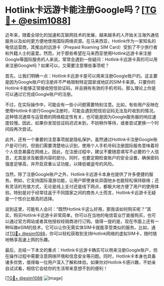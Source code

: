 # Hotlink卡远游卡能注册Google吗？[[TG💪+ @esim1088](https://t.me/s/esim1088)]

近年来，随着全球化的加速和互联网技术的发展，越来越多的人开始关注海外通信服务以及如何更方便地使用国际网络资源。在马来西亚，Hotlink作为一家知名的电信运营商，其推出的远游卡（Prepaid Roaming SIM Card）受到了不少旅行者和外籍人士的喜爱。然而，对于那些希望在马来西亚使用Hotlink远游卡来注册Google等国际服务的人来说，常常会遇到一些疑问：Hotlink卡远游卡真的可以用来注册Google吗？如果可以，又需要注意哪些事项呢？

首先，让我们明确一点：Hotlink卡远游卡是可以用来注册Google账户的。这主要是因为Google账户的注册并不严格限制特定国家或地区的SIM卡来源。只要你的Hotlink卡能够正常接收短信验证码，并且拥有有效的手机号码，那么理论上你是可以通过它完成Google账户的注册。

不过，在实际操作中，可能会有一些小问题需要特别注意。比如，有些用户反映在使用Hotlink卡进行Google注册时，可能会遇到短信验证码无法及时收到的情况。这种情况通常与运营商的网络稳定性有关，也可能是因为Google服务器的响应速度较慢。因此，如果你发现验证码迟迟未到，不妨稍作等待，或者尝试更换一个时间段再次尝试。

此外，还有一个重要的注意事项就是隐私保护。虽然通过Hotlink卡注册Google账户是可行的，但我们需要清楚地认识到，使用个人手机号码注册国际服务意味着将个人信息暴露在网络上。因此，在注册过程中，建议不要随意填写不必要的个人信息，尤其是涉及敏感内容的部分。同时，也要定期检查账户的安全设置，确保密码强度足够高，并开启双重认证功能，以降低被盗号的风险。

当然，除了注册Google账户之外，Hotlink卡远游卡本身也提供了许多便捷的服务。例如，它支持国际漫游功能，让用户即使身处异国他乡也能轻松保持联络；还有灵活的充值方式，无论是线上支付还是线下网点，都极大地方便了用户的使用体验。特别是对于经常往返于不同国家之间的商务人士而言，Hotlink卡远游卡无疑是一个性价比极高的选择。

说到这里，可能有人会问：“既然Hotlink卡这么好用，那我该如何购买呢？”其实，购买Hotlink卡远游卡非常简单。你可以在当地的电信营业厅直接购买，也可以通过官方网站或者其他授权经销商进行订购。值得一提的是，现在市面上还有一种叫做eSIM的技术，它可以让你无需实体SIM卡就能享受类似的服务。比如，通过[TG💪+ @esim1088](https://t.me/s/esim1088)，你可以轻松获取到支持Hotlink网络的虚拟SIM卡，随时随地畅享高速上网的乐趣。

最后，总结一下本文的重点：Hotlink卡远游卡确实可以用来注册Google账户，但在操作过程中需要注意网络环境和信息安全等问题。同时，Hotlink卡本身也具备诸多优势，值得每一位用户深入了解和体验。如果你对Hotlink卡感兴趣，不妨亲自试试看，相信它会给你的生活带来意想不到的便利！

[[TG💪+ @esim1088](https://t.me/s/esim1088) ![Image](https://i.postimg.cc/4NQfJmqS/Snipaste-2025-05-13-00-14-12.png)]